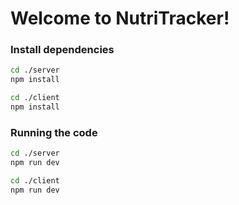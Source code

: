 # Welcome to NutriTracker!

### Install dependencies
```bash
cd ./server
npm install
```

```bash
cd ./client
npm install
```

### Running the code
```bash
cd ./server
npm run dev
```

```bash
cd ./client
npm run dev
```
